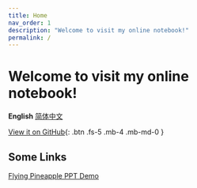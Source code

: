 ```yaml
---
title: Home
nav_order: 1
description: "Welcome to visit my online notebook!"
permalink: /
---
```

<script type="text/javascript">
    (function(c,l,a,r,i,t,y){
        c[a]=c[a]||function(){(c[a].q=c[a].q||[]).push(arguments)};
        t=l.createElement(r);t.async=1;t.src="https://www.clarity.ms/tag/"+i;
        y=l.getElementsByTagName(r)[0];y.parentNode.insertBefore(t,y);
    })(window, document, "clarity", "script", "bb27tb3p62");
</script>

# Welcome to visit my online notebook!

**English** [简体中文](https://amazingkenneth.github.io/docs/zh-cn)

[View it on GitHub](https://github.com/Amazingkenneth/amazingkenneth.github.io){: .btn .fs-5 .mb-4 .mb-md-0 }

## Some Links
[Flying Pineapple PPT Demo](https://view.officeapps.live.com/op/view.aspx?src=https%3A%2F%2Famazingkenneth.github.io%2Fdl%2Fflyingpineapple-v3.pptx&wdOrigin=BROWSELINK)
